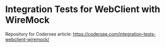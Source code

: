 # Integration Tests for WebClient with WireMock
Repository for Codersee article: https://codersee.com/integration-tests-webclient-wiremock/
